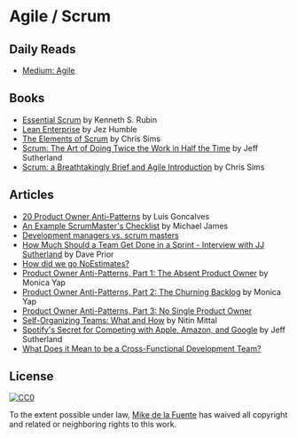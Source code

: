 
# Agile / Scrum
## Daily Reads
- [Medium: Agile](https://medium.com/tag/agile/latest)

## Books
- [Essential Scrum](https://www.amazon.com/Essential-Scrum-Practical-Addison-Wesley-Signature/dp/0137043295/) by Kenneth S. Rubin
- [Lean Enterprise](https://www.amazon.com/Lean-Enterprise-Performance-Organizations-Innovate/dp/1449368425/) by Jez Humble
- [The Elements of Scrum](https://www.amazon.com/Elements-Scrum-Chris-Sims/dp/0982866917/) by Chris Sims
- [Scrum: The Art of Doing Twice the Work in Half the Time](https://www.amazon.com/Scrum-Doing-Twice-Work-Half/dp/038534645X/) by Jeff Sutherland
- [Scrum: a Breathtakingly Brief and Agile Introduction](https://www.amazon.com/Scrum-Breathtakingly-Brief-Agile-Introduction/dp/193796504X/) by Chris Sims

## Articles
- [20 Product Owner Anti-Patterns](https://luis-goncalves.com/product-owner-antipatterns/) by Luis Goncalves
- [An Example ScrumMaster's Checklist](https://www.scrumalliance.org/community/articles/2010/november/an-example-scrummaster-s-checklist) by Michael James
- [Development managers vs. scrum masters](https://www.atlassian.com/agile/effective-management-across-agile) 
- [How Much Should a Team Get Done in a Sprint - Interview with JJ Sutherland](https://www.leadingagile.com/podcast/much-team-get-done-sprint/) by Dave Prior
- [How did we go NoEstimates?](http://nieve.herokuapp.com/post/how-did-we-go-noestimates)
- [Product Owner Anti-Patterns, Part 1: The Absent Product Owner](http://www.solutionsiq.com/product-owner-anti-patterns-part-1-the-absent-product-owner/) by Monica Yap
- [Product Owner Anti-Patterns, Part 2: The Churning Backlog](http://www.solutionsiq.com/product-owner-anti-patterns-part-2-the-churning-backlog/) by Monica Yap
- [Product Owner Anti-Patterns, Part 3: No Single Product Owner](http://www.solutionsiq.com/product-owner-anti-patterns-part-3-no-single-product-owner/)
- [Self-Organizing Teams: What and How](https://scrumalliance.org/community/articles/2013/january/self-organizing-teams-what-and-how) by Nitin Mittal
- [Spotify's Secret for Competing with Apple, Amazon, and Google](http://labs.openviewpartners.com/spotify-great-agile-example-scrum-done-right/#.V6HybZp-ynM) by Jeff Sutherland
- [What Does it Mean to be a Cross-Functional Development Team?](https://platinumedge.com/blog/what-does-it-mean-be-cross-functional-development-team)

## License

[![CC0](https://mirrors.creativecommons.org/presskit/buttons/88x31/svg/cc-zero.svg)](https://creativecommons.org/publicdomain/zero/1.0/)

To the extent possible under law, [Mike de la Fuente](http://twitter.highfiveboom.com) has waived all copyright and related or neighboring rights to this work.
